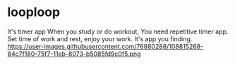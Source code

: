 # looploop

It's timer app
When you study or do workout, You need repetitive timer app.
Set time of work and rest, enjoy your work.
It's app you finding.
https://user-images.githubusercontent.com/76880288/108815268-84c7f180-75f7-11eb-8073-b5085fd9c0f5.png
